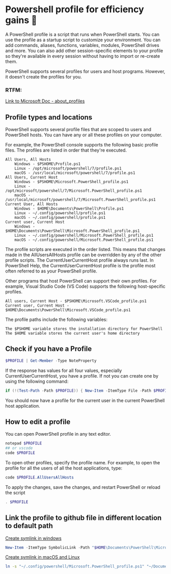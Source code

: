 # Powershell profile for efficiency gains 💪

A PowerShell profile is a script that runs when PowerShell starts. You can use the profile as a startup script to customize your environment. You can add commands, aliases, functions, variables, modules, PowerShell drives and more. You can also add other session-specific elements to your profile so they're available in every session without having to import or re-create them.

PowerShell supports several profiles for users and host programs. However, it doesn't create the profiles for you.

### RTFM: 
[Link to Microsoft Doc - about_profiles](https://learn.microsoft.com/en-us/powershell/module/microsoft.powershell.core/about/about_profiles?view=powershell-7.4&viewFallbackFrom=powershell-7.1)

## Profile types and locations

PowerShell supports several profile files that are scoped to users and PowerShell hosts. You can have any or all these profiles on your computer.

For example, the PowerShell console supports the following basic profile files. The profiles are listed in order that they're executed.

    All Users, All Hosts
        Windows - $PSHOME\Profile.ps1
        Linux - /opt/microsoft/powershell/7/profile.ps1
        macOS - /usr/local/microsoft/powershell/7/profile.ps1
    All Users, Current Host
        Windows - $PSHOME\Microsoft.PowerShell_profile.ps1
        Linux - /opt/microsoft/powershell/7/Microsoft.PowerShell_profile.ps1
        macOS - /usr/local/microsoft/powershell/7/Microsoft.PowerShell_profile.ps1
    Current User, All Hosts
        Windows - $HOME\Documents\PowerShell\Profile.ps1
        Linux - ~/.config/powershell/profile.ps1
        macOS - ~/.config/powershell/profile.ps1
    Current user, Current Host
        Windows - $HOME\Documents\PowerShell\Microsoft.PowerShell_profile.ps1
        Linux - ~/.config/powershell/Microsoft.PowerShell_profile.ps1
        macOS - ~/.config/powershell/Microsoft.PowerShell_profile.ps1

The profile scripts are executed in the order listed. This means that changes made in the AllUsersAllHosts profile can be overridden by any of the other profile scripts. The CurrentUserCurrentHost profile always runs last. In PowerShell Help, the CurrentUserCurrentHost profile is the profile most often referred to as your PowerShell profile.

Other programs that host PowerShell can support their own profiles. For example, Visual Studio Code (VS Code) supports the following host-specific profiles.

    All users, Current Host - $PSHOME\Microsoft.VSCode_profile.ps1
    Current user, Current Host - $HOME\Documents\PowerShell\Microsoft.VSCode_profile.ps1

The profile paths include the following variables:

    The $PSHOME variable stores the installation directory for PowerShell
    The $HOME variable stores the current user's home directory

## Check if you have a Profile

```powershell
$PROFILE | Get-Member -Type NoteProperty
```

If the response has values for all four values, especially CurrentUserCurrentHost, you have a profile. If not you can create one by using the following command:

```powershell
if (!(Test-Path -Path $PROFILE)) { New-Item -ItemType File -Path $PROFILE -Force }
```
You should now have a profile for the current user in the current PowerShell host application.

## How to edit a profile

You can open PowerShell profile in any text editor.

```powershell
notepad $PROFILE
## or vscode
code $PROFILE
```

To open other profiles, specify the profile name. For example, to open the profile for all the users of all the host applications, type:
```PowerShell
code $PROFILE.AllUsersAllHosts
```

To apply the changes, save the changes, and restart PowerShell or reload the script
```powershell
. $PROFILE
```

## Link the profile to github file in different location to default path
[Create symlink in windows](https://woshub.com/create-symlink-windows/)
```powershell
New-Item -ItemType SymbolicLink -Path "$HOME\Documents\PowerShell\Microsoft.PowerShell_profile.ps1" -Target "$HOME\Documents\GitHub\YourRepo\Microsoft.PowerShell_profile.ps1"
```
[Create symlink in macOS and Linux](https://www.howtogeek.com/297721/how-to-create-and-use-symbolic-links-aka-symlinks-on-a-mac/)
```bash
ln -s "~/.config/powershell/Microsoft.PowerShell_profile.ps1" "~/Documents/GitHub/YourRepo/profile.ps1"
```
